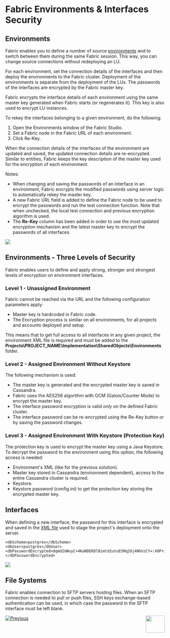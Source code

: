 # **Fabric Environments & Interfaces Security** 


## Environments

Fabric enables you to define a number of source [environments](/articles/25_environments/01_environments_overview.md) and to switch between them during the same Fabric session. This way, you can change source connections without redeploying an LU.

For each environment, set the connection details of the interfaces and then deploy the environments to the Fabric cluster. Deployment of the environments is separate from the deployment of the LUs. The passwords of the interfaces are encrypted by the Fabric master key.

Fabric encrypts the interface details of each environment using the same master key generated when Fabric starts (or regenerates it). This key is also used to encrypt LU instances. 

To rekey the interfaces belonging to a given environment, do the following:
1. Open the Environments window of the Fabric Studio.
2. Set a Fabric node in the Fabric URL of each environment.
3. Click Re-Key.

When the connection details of the interfaces of the environment are updated and saved, the updated connection details are re-encrypted.
Similar to entities, Fabric keeps the key description of the master key used for the encryption of each environment.

Notes:

- When changing and saving the passwords of an interface in an environment, Fabric encrypts the modified passwords using server logic to automatically rekey the master key.
- A new Fabric URL field is added to define the Fabric node to be used to encrypt the passwords and run the test connection function. Note that when unchecked, the local test connection and previous encryption algorithm is used.
- The **Re-Key** column has been added in order to use the most updated encryption mechanism and the latest master key to encrypt the passwords of all interfaces.


<img src="/articles/26_fabric_security/images/06_fabric_envEncryption.PNG">


## Environments - Three Levels of Security 

Fabric enables users to define and apply strong, stronger and strongest levels of encryption on environment interfaces.


### Level 1 - Unassigned Environment 
Fabric cannot be reached via the URL and the following configuration parameters apply:

- Master key is hardcoded in Fabric code.
- The Encryption process is similar on all environments, for all projects and accounts deployed and setup.

This means that to get full access to all interfaces in any given project, the environment XML file is required and must be added to the **Projects\PROJECT_NAME\Implementation\SharedObjects\Environments** folder.


### Level 2 - Assigned Environment Without Keystore

The following mechanism is used:

- The master key is generated and the encrypted master key is saved in Cassandra. 
- Fabric uses the AES256 algorithm with GCM (Galois/Counter Mode) to encrypt the master key.
- The interface password encryption is valid *only* on the defined Fabric cluster.
- The interface password can be re-encrypted using the Re-Key button or by saving the password changes.


### Level 3 - Assigned Environment With Keystore (Protection Key)
The protection key is used to encrypt the master key using a Java Keystore. To decrypt the password to the environment using this option, the following access is needed:
- Environment's XML (like for the previous solution).
- Master key stored in Cassandra (environment dependent), access to the entire Cassandra cluster is required.
- Keystore.
- Keystore password (config.ini) to get the protection key storing the encrypted master key.

## Interfaces 

When defining a new interface, the password for this interface is encrypted and saved in the [XML file](/articles/25_environments/04_offline_deployment.md#xml-file-example) used to stage the project's deployment onto the server. 

``` 
<dbScheme>postgres</dbScheme>
<dbUser>postgres</dbUser>
<dbPasswordEncrypted>dqmdIUWuyC+4KaNDEKDlBimtd2utoESMq2Oj4NhUzCY=:X8P+ihKPTG2WuwfX0xztOPSS3lDLrr7Y+UrkzjkHf/c=</dbPasswordEncrypted>
```
<img src="/articles/26_fabric_security/images/05_fabric_Interfacesencryption.PNG">
 
## File Systems

Fabric enables connection to SFTP servers hosting files.
When an SFTP connection is needed to pull or push files, SSH keys exchange-based authentication can be used, in which case the password in the SFTP interface must be left blank.  
 

[![Previous](/articles/images/Previous.png)](/articles/26_fabric_security/03_fabric_LUI_encryption.md)[<img align="right" width="60" height="54" src="/articles/images/Next.png">](/articles/26_fabric_security/05_fabric_webservices_security.md)
